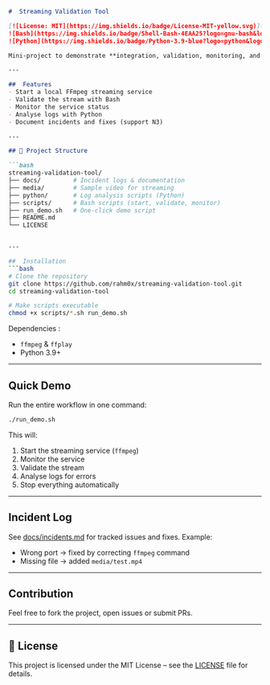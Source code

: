 ```md
#  Streaming Validation Tool

[![License: MIT](https://img.shields.io/badge/License-MIT-yellow.svg)](LICENSE)
![Bash](https://img.shields.io/badge/Shell-Bash-4EAA25?logo=gnu-bash&logoColor=white)
![Python](https://img.shields.io/badge/Python-3.9-blue?logo=python&logoColor=white)

Mini-project to demonstrate **integration, validation, monitoring, and support (N3)** using Linux scripting and Python.  

---

##  Features
- Start a local FFmpeg streaming service
- Validate the stream with Bash
- Monitor the service status
- Analyse logs with Python
- Document incidents and fixes (support N3)

---

## 📂 Project Structure

```bash
streaming-validation-tool/
├── docs/         # Incident logs & documentation
├── media/        # Sample video for streaming
├── python/       # Log analysis scripts (Python)
├── scripts/      # Bash scripts (start, validate, monitor)
├── run_demo.sh   # One-click demo script
├── README.md
└── LICENSE


---

##  Installation
```bash
# Clone the repository
git clone https://github.com/rahm0x/streaming-validation-tool.git
cd streaming-validation-tool

# Make scripts executable
chmod +x scripts/*.sh run_demo.sh
````

Dependencies :

* `ffmpeg` & `ffplay`
* Python 3.9+

---

##  Quick Demo

Run the entire workflow in one command:

```bash
./run_demo.sh
```

This will:

1. Start the streaming service (`ffmpeg`)
2. Monitor the service
3. Validate the stream
4. Analyse logs for errors
5. Stop everything automatically

---

##  Incident Log

See [docs/incidents.md](docs/incidents.md) for tracked issues and fixes.
Example:

* Wrong port → fixed by correcting `ffmpeg` command
* Missing file → added `media/test.mp4`

---

##  Contribution

Feel free to fork the project, open issues or submit PRs.

---

## 📄 License

This project is licensed under the MIT License – see the [LICENSE](LICENSE) file for details.
